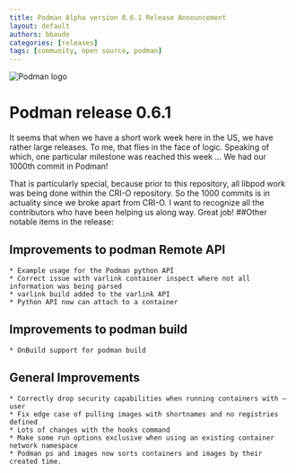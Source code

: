 ```yaml
---
title: Podman Alpha version 0.6.1 Release Announcement
layout: default
authors: bbaude
categories: [releases]
tags: [community, open source, podman]
---
```


<!-- 
<img src="https://podman.io/images/podman.svg" alt="podman logo"> -->
![Podman logo](/img/podman.svg)

# Podman release 0.6.1

It seems that when we have a short work week here in the US, we have rather large releases. To me, that flies in the face of logic. Speaking of which, one particular milestone was reached this week …
We had our 1000th commit in Podman!

That is particularly special, because prior to this repository, all libpod work was being done within the CRI-O repository. So the 1000 commits is in actuality since we broke apart from CRI-O. I want to recognize all the contributors who have been helping us along way. Great job!
##Other notable items in the release:

<!--readmore-->
## Improvements to podman Remote API

    * Example usage for the Podman python API
    * Correct issue with varlink container inspect where not all information was being parsed
    * varlink build added to the varlink API
    * Python API now can attach to a container

## Improvements to podman build

    * OnBuild support for podman build

## General Improvements

    * Correctly drop security capabilities when running containers with — user
    * Fix edge case of pulling images with shortnames and no registries defined
    * Lots of changes with the hooks command
    * Make some run options exclusive when using an existing container network namespace
    * Podman ps and images now sorts containers and images by their created time.
